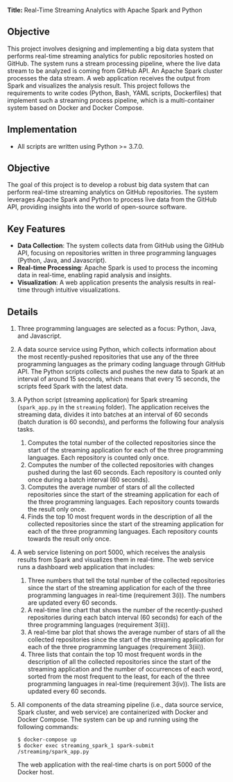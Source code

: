 **Title:** Real-Time Streaming Analytics with Apache Spark and Python   

## Objective
This project involves designing and implementing a big data system that performs real-time streaming analytics for public repositories hosted on GitHub. The system runs a stream processing pipeline, where the live data stream to be analyzed is coming from GitHub API. An Apache Spark cluster processes the data stream. A web application receives the output from Spark and visualizes the analysis result. This project follows the requirements to write codes (Python, Bash, YAML scripts, Dockerfiles) that implement such a streaming process pipeline, which is a multi-container system based on Docker and Docker Compose.

## Implementation
* All scripts are written using Python >= 3.7.0.

## Objective
The goal of this project is to develop a robust big data system that can perform real-time streaming analytics on GitHub repositories. The system leverages Apache Spark and Python to process live data from the GitHub API, providing insights into the world of open-source software.

## Key Features
- **Data Collection**: The system collects data from GitHub using the GitHub API, focusing on repositories written in three programming languages (Python, Java, and Javascript).
- **Real-time Processing**: Apache Spark is used to process the incoming data in real-time, enabling rapid analysis and insights.
- **Visualization**: A web application presents the analysis results in real-time through intuitive visualizations.

## Details
1. Three programming languages are selected as a focus: Python, Java, and Javascript.

2. A data source service using Python, which collects information about the most recently-pushed repositories that use any of the three programming languages as the primary coding language through GitHub API. The Python scripts collects and pushes the new data to Spark at an interval of around 15 seconds, which means that every 15 seconds, the scripts feed Spark with the latest data.

3. A Python script (streaming application) for Spark streaming (`spark_app.py` in the `streaming` folder). The application receives the streaming data, divides it into batches at an interval of 60 seconds (batch duration is 60 seconds), and performs the following four analysis tasks.
   1. Computes the total number of the collected repositories since the start of the streaming application for each of the three programming languages. Each repository is counted only once.
   2. Computes the number of the collected repositories with changes pushed during the last 60 seconds. Each repository is counted only once during a batch interval (60 seconds).
   3. Computes the average number of stars of all the collected repositories since the start of the streaming application for each of the three programming languages. Each repository counts towards the result only once.
   4. Finds the top 10 most frequent words in the description of all the collected repositories since the start of the streaming application for each of the three programming languages. Each repository counts towards the result only once.

4. A web service listening on port 5000, which receives the analysis results from Spark and visualizes them in real-time. The web service runs a dashboard web application that includes:
    1. Three numbers that tell the total number of the collected repositories since the start of the streaming application for each of the three programming languages in real-time (requirement 3(i)). The numbers are updated every 60 seconds.
    2. A real-time line chart that shows the number of the recently-pushed repositories during each batch interval (60 seconds) for each of the three programming languages (requirement 3(ii)).
    3. A real-time bar plot that shows the average number of stars of all the collected repositories since the start of the streaming application for each of the three programming languages (requirement 3(iii)). 
    4. Three lists that contain the top 10 most frequent words in the description of all the collected repositories since the start of the streaming application and the number of occurrences of each word, sorted from the most frequent to the least, for each of the three programming languages in real-time (requirement 3(iv)). The lists are updated every 60 seconds.

5. All components of the data streaming pipeline (i.e., data source service, Spark cluster, and web service) are containerized with Docker and Docker Compose. The system can be up and running using the following commands:
    ```
    $ docker-compose up
    $ docker exec streaming_spark_1 spark-submit /streaming/spark_app.py
    ```
    The web application with the real-time charts is on port 5000 of the Docker host.


